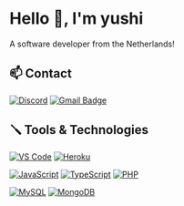 # Hello 👋, I'm yushi
A software developer from the Netherlands!

## 📫 Contact 

[![Discord](https://img.shields.io/badge/-Discord-5865F2?style=for-the-badge&logo=Discord&logoColor=ffffff)](https://discord.gg/YzWCDx6Vva)
[![Gmail Badge](https://img.shields.io/badge/-gmail-c14438?style=for-the-badge&logo=Gmail&logoColor=ffffff)](mailto:ja.zuijderwijk80@gmail.com)

## 🪛 Tools & Technologies
  
[![VS Code](https://img.shields.io/badge/-VSCode-%23007ACC?style=for-the-badge&logo=Visual-studio-code&logoColor=ffffff)](https://code.visualstudio.com/)
[![Heroku](https://img.shields.io/badge/-Heroku-6762A6?style=for-the-badge&logo=Heroku&logoColor=ffffff)](https://www.heroku.com)

[![JavaScript](https://img.shields.io/badge/-JavaScript-23F7DF1C?style=for-the-badge&logo=javascript&logoColor=000000&color=%23FFCE5A)](https://www.javascript.com/)
[![TypeScript](https://img.shields.io/badge/-TypeScript-3178C6?style=for-the-badge&logo=typescript&logoColor=ffffff)](https://www.typescriptlang.org/)
[![PHP](https://img.shields.io/badge/-PHP-777BB4?style=for-the-badge&logo=PHP&logoColor=ffffff)](https://www.php.net/)

[![MySQL](https://img.shields.io/badge/-MySQL-4479A1?style=for-the-badge&logo=MySQL&logoColor=ffffff)](https://www.mysql.com/)
[![MongoDB](https://img.shields.io/badge/-MongoDB-47A248?style=for-the-badge&logo=MongoDB&logoColor=ffffff)](https://www.mongodb.com/)
